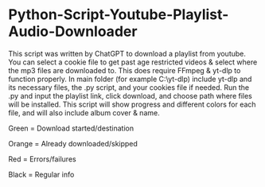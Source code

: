 # Python-Script-Youtube-Playlist-Audio-Downloader
This script was written by ChatGPT to download a playlist from youtube. You can select a cookie file to get past age restricted videos &amp; select where the mp3 files are downloaded to.
This does require FFmpeg & yt-dlp to function properly.
In main folder (for example C:\yt-dlp) include yt-dlp and its necessary files, the .py script, and your cookies file if needed. Run the .py and input the playlist link, click download, and choose path where files will be installed.
This script will show progress and different colors for each file, and will also include album cover & name.

Green = Download started/destination

Orange = Already downloaded/skipped

Red = Errors/failures

Black = Regular info
